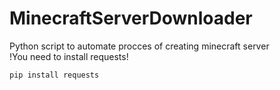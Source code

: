 # MinecraftServerDownloader

Python script to automate procces of creating minecraft server <br>
!You need to install requests! <br>
````
pip install requests
````
